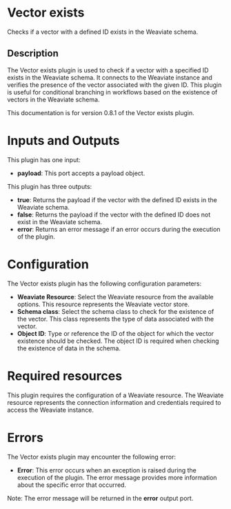 # Vector exists

Checks if a vector with a defined ID exists in the Weaviate schema.

## Description

The Vector exists plugin is used to check if a vector with a specified ID exists in the Weaviate schema. It connects to
the Weaviate instance and verifies the presence of the vector associated with the given ID. This plugin is useful for
conditional branching in workflows based on the existence of vectors in the Weaviate schema.

This documentation is for version 0.8.1 of the Vector exists plugin.

# Inputs and Outputs

This plugin has one input:

- **payload**: This port accepts a payload object.

This plugin has three outputs:

- **true**: Returns the payload if the vector with the defined ID exists in the Weaviate schema.
- **false**: Returns the payload if the vector with the defined ID does not exist in the Weaviate schema.
- **error**: Returns an error message if an error occurs during the execution of the plugin.

# Configuration

The Vector exists plugin has the following configuration parameters:

- **Weaviate Resource**: Select the Weaviate resource from the available options. This resource represents the Weaviate
  vector store.
- **Schema class**: Select the schema class to check for the existence of the vector. This class represents the type of
  data associated with the vector.
- **Object ID**: Type or reference the ID of the object for which the vector existence should be checked. The object ID
  is required when checking the existence of data in the schema.

# Required resources

This plugin requires the configuration of a Weaviate resource. The Weaviate resource represents the connection
information and credentials required to access the Weaviate instance.

# Errors

The Vector exists plugin may encounter the following error:

- **Error**: This error occurs when an exception is raised during the execution of the plugin. The error message
  provides more information about the specific error that occurred.

Note: The error message will be returned in the **error** output port.